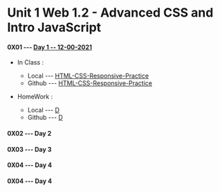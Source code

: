 # Unit 1 Web 1.2 - Advanced CSS and Intro JavaScript


#### 0X01 --- [Day 1 -- 12-00-2021](<#>)
* In Class :
    * Local --- [HTML-CSS-Responsive-Practice](<../Unit1/WEB1.2/Day1/sooof-090621-U1W12D1-HTML-CSS-Responsive-Practice/>)
    * Github --- [HTML-CSS-Responsive-Practice](<https://github.com/everestsh/sooof-090621-U1W12D1-HTML-CSS-Responsive-Practice/>)

* HomeWork :
    * Local --- [D](<#>)
    * Github --- [D](<https://github.com/>)

#### 0X02 --- Day 2

#### 0X03 --- Day 3

#### 0X04 --- Day 4

#### 0X04 --- Day 4